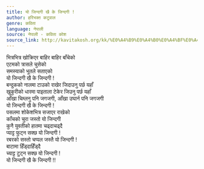 ```yaml
---
title: यो जिन्दगी खै के जिन्दगी !
author: हरिभक्त कटुवाल
genre: कविता
language: नेपाली
source: नेपाली - कविता कोश
source_link: http://kavitakosh.org/kk/%E0%A4%B9%E0%A4%B0%E0%A4%BF%E0%A4%AD%E0%A4%95%E0%A5%8D%E0%A4%A4_%E0%A4%95%E0%A4%9F%E0%A5%81%E0%A4%B5%E0%A4%BE%E0%A4%B2
---
```


भित्रभित्र खोक्रिएर बाहिर बाहिर बाँचेको  
एटमको त्रासले चुसेको  
समस्याको भूतले सताएको  
यो जिन्दगी खै के जिन्दगी !  
बन्दुकको नालमा टाउको राखेर जिदाउनु पर्छ यहाँ  
खुकुरीको धारमा पाइताला टेकेर जिउनु पर्छ यहाँ  
आँखा चिम्लनु पनि जगजगी, आँखा उघार्न पनि जगजगी  
यो जिन्दगी खै के जिन्दगी !  
पसलमा शोकेशभित्र सजाएर राखेको  
काँचको चुरा जस्तो यो जिन्दगी  
कुनै युवतीको हातमा चढ्दाचढ्दै  
प्याट्ट फुट्न सक्छ यो जिन्दगी !  
रबरको सस्तो चप्पल जस्तै यो जिन्दगी !  
बाटामा हिँड्दाहिँड्दै  
च्याट्ट टुट्न सक्छ यो जिन्दगी !  
यो जिन्दगी खै के जिन्दगी !!
